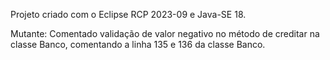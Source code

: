 Projeto criado com o Eclipse RCP 2023-09 e Java-SE 18.

Mutante: Comentado validação de valor negativo no método de creditar na classe Banco, comentando a linha 135 e 136 da classe Banco.
